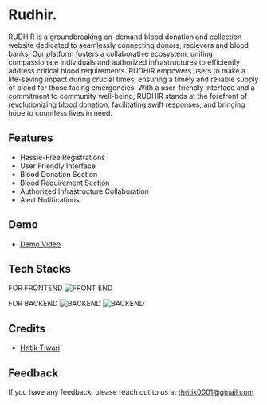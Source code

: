 
# Rudhir.

RUDHIR is a groundbreaking on-demand blood donation and collection website dedicated to seamlessly connecting donors, recievers and blood banks. Our platform fosters a collaborative ecosystem, uniting compassionate individuals and authorized infrastructures to efficiently address critical blood requirements. RUDHIR empowers users to make a life-saving impact during crucial times, ensuring a timely and reliable supply of blood for those facing emergencies. With a user-friendly interface and a commitment to community well-being, RUDHIR stands at the forefront of revolutionizing blood donation, facilitating swift responses, and bringing hope to countless lives in need.


## Features

- Hassle-Free Registrations
- User Friendly Interface
- Blood Donation Section
- Blood Requirement Section
- Authorized Infrastructure Collaboration
- Alert Notifications


## Demo

 - [Demo Video](https://drive.google.com/file/d/1EWHe_dNyb9CpNyJlJF7tDvG3x4e4Rka5/view?usp=sharing)


## Tech Stacks

FOR FRONTEND
![FRONT END](https://www.freepnglogos.com/uploads/html5-logo-png/html5-logo-best-web-design-psd-html-cms-development-ecommerce-6.png)

FOR BACKEND
![BACKEND](https://upload.wikimedia.org/wikipedia/commons/b/bd/Firebase_Logo.png)
![BACKEND](https://d1.awsstatic.com/asset-repository/products/amazon-rds/1024px-MySQL.ff87215b43fd7292af172e2a5d9b844217262571.png)

## Credits

 
 - [Hritik Tiwari](https://www.linkedin.com/in/hritik-tiwari-577887239/)
  
## Feedback

If you have any feedback, please reach out to us at thritik0001@gmail.com


